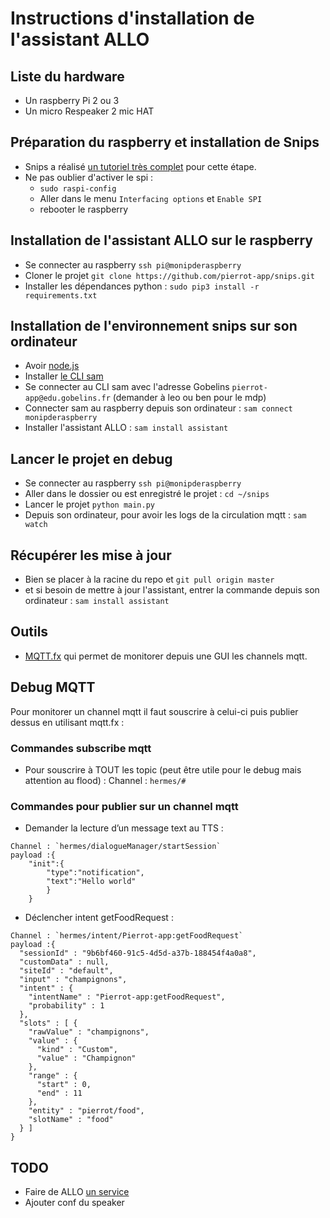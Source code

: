 # Instructions d'installation de l'assistant ALLO

## Liste du hardware
* Un raspberry Pi 2 ou 3
* Un micro Respeaker 2 mic HAT

## Préparation du raspberry et installation de Snips
* Snips a réalisé [un tutoriel très complet](https://github.com/snipsco/snips-platform-documentation/wiki/1.-Setup-the-Snips-Voice-Platform) pour cette étape.
* Ne pas oublier d'activer le spi :
	* `sudo raspi-config`
	* Aller dans le menu `Interfacing options` et `Enable SPI`
	* rebooter le raspberry

## Installation de l'assistant ALLO sur le raspberry
* Se connecter au raspberry `ssh pi@monipderaspberry`
* Cloner le projet `git clone https://github.com/pierrot-app/snips.git`
* Installer les dépendances python : `sudo pip3 install -r requirements.txt`

## Installation de l'environnement snips sur son ordinateur
* Avoir [node.js](https://nodejs.org/en/download/)
* Installer [le CLI sam](https://snips.gitbook.io/getting-started/installation)
* Se connecter au CLI sam avec l'adresse Gobelins `pierrot-app@edu.gobelins.fr` (demander à leo ou ben pour le mdp)
* Connecter sam au raspberry depuis son ordinateur : `sam connect monipderaspberry`
* Installer l'assistant ALLO : `sam install assistant`

## Lancer le projet en debug
* Se connecter au raspberry `ssh pi@monipderaspberry`
* Aller dans le dossier ou est enregistré le projet : `cd ~/snips`
* Lancer le projet `python main.py`
* Depuis son ordinateur, pour avoir les logs de la circulation mqtt : `sam watch`

## Récupérer les mise à jour
* Bien se placer à la racine du repo et `git pull origin master`
* et si besoin de mettre à jour l'assistant, entrer la commande depuis son ordinateur : `sam install assistant`

## Outils
* [MQTT.fx](http://mqttfx.org/) qui permet de monitorer depuis une GUI les channels mqtt.

## Debug MQTT
Pour monitorer un channel mqtt il faut souscrire à celui-ci puis publier dessus en utilisant mqtt.fx :

### Commandes subscribe mqtt
* Pour souscrire à TOUT les topic (peut être utile pour le debug mais attention au flood) :
Channel : `hermes/#`

### Commandes pour publier sur un channel mqtt
- Demander la lecture d’un message text au TTS :
```shell
Channel : `hermes/dialogueManager/startSession`
payload :{
	"init":{
		"type":"notification",
		"text":"Hello world"
		}
	}
```

- Déclencher intent getFoodRequest :
```shell
Channel : `hermes/intent/Pierrot-app:getFoodRequest`
payload :{
  "sessionId" : "9b6bf460-91c5-4d5d-a37b-188454f4a0a8",
  "customData" : null,
  "siteId" : "default",
  "input" : "champignons",
  "intent" : {
    "intentName" : "Pierrot-app:getFoodRequest",
    "probability" : 1
  },
  "slots" : [ {
    "rawValue" : "champignons",
    "value" : {
      "kind" : "Custom",
      "value" : "Champignon"
    },
    "range" : {
      "start" : 0,
      "end" : 11
    },
    "entity" : "pierrot/food",
    "slotName" : "food"
  } ]
}

```


## TODO
* Faire de ALLO [un service](https://github.com/Psychokiller1888/MyChef/blob/master/mychef.service)
* Ajouter conf du speaker
